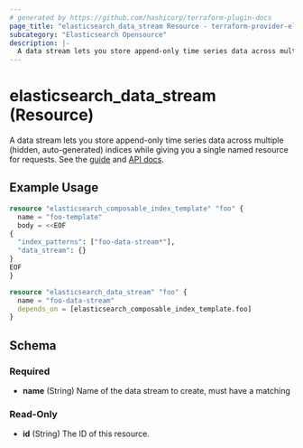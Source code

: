 ```yaml
---
# generated by https://github.com/hashicorp/terraform-plugin-docs
page_title: "elasticsearch_data_stream Resource - terraform-provider-elasticsearch"
subcategory: "Elasticsearch Opensource"
description: |-
  A data stream lets you store append-only time series data across multiple (hidden, auto-generated) indices while giving you a single named resource for requests. See the guide https://www.elastic.co/guide/en/elasticsearch/reference/7.17/data-streams.html and API docs https://www.elastic.co/guide/en/elasticsearch/reference/7.17/data-stream-apis.html.
---
```


# elasticsearch_data_stream (Resource)

A data stream lets you store append-only time series data across multiple (hidden, auto-generated) indices while giving you a single named resource for requests. See the [guide](https://www.elastic.co/guide/en/elasticsearch/reference/7.17/data-streams.html) and [API docs](https://www.elastic.co/guide/en/elasticsearch/reference/7.17/data-stream-apis.html).

## Example Usage

```terraform
resource "elasticsearch_composable_index_template" "foo" {
  name = "foo-template"
  body = <<EOF
{
  "index_patterns": ["foo-data-stream*"],
  "data_stream": {}
}
EOF
}

resource "elasticsearch_data_stream" "foo" {
  name = "foo-data-stream"
  depends_on = [elasticsearch_composable_index_template.foo]
}
```

<!-- schema generated by tfplugindocs -->
## Schema

### Required

- **name** (String) Name of the data stream to create, must have a matching

### Read-Only

- **id** (String) The ID of this resource.


